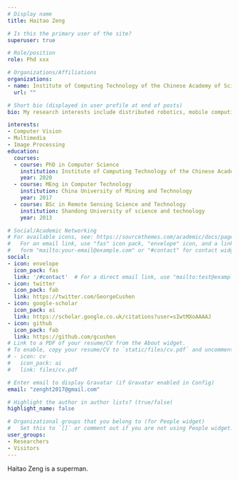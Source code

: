 ```yaml
---
# Display name
title: Haitao Zeng

# Is this the primary user of the site?
superuser: true

# Role/position
role: Phd xxx

# Organizations/Affiliations
organizations:
- name: Institute of Computing Technology of the Chinese Academy of Sciences
  url: ""

# Short bio (displayed in user profile at end of posts)
bio: My research interests include distributed robotics, mobile computing and programmable matter.

interests:
- Computer Vision
- Multimedia
- Image Processing
education:
  courses:
  - course: PhD in Computer Science
    institution: Institute of Computing Technology of the Chinese Academy of Sciences
    year: 2020
  - course: MEng in Computer Technology
    institution: China University of Mining and Technology
    year: 2017
  - course: BSc in Remote Sensing Science and Technology
    institution: Shandong University of science and technology
    year: 2013

# Social/Academic Networking
# For available icons, see: https://sourcethemes.com/academic/docs/page-builder/#icons
#   For an email link, use "fas" icon pack, "envelope" icon, and a link in the
#   form "mailto:your-email@example.com" or "#contact" for contact widget.
social:
- icon: envelope
  icon_pack: fas
  link: '/#contact'  # For a direct email link, use "mailto:test@example.org".
- icon: twitter
  icon_pack: fab
  link: https://twitter.com/GeorgeCushen
- icon: google-scholar
  icon_pack: ai
  link: https://scholar.google.co.uk/citations?user=sIwtMXoAAAAJ
- icon: github
  icon_pack: fab
  link: https://github.com/gcushen
# Link to a PDF of your resume/CV from the About widget.
# To enable, copy your resume/CV to `static/files/cv.pdf` and uncomment the lines below.
# - icon: cv
#   icon_pack: ai
#   link: files/cv.pdf

# Enter email to display Gravatar (if Gravatar enabled in Config)
email: "zenght2017@gmail.com"

# Highlight the author in author lists? (true/false)
highlight_name: false

# Organizational groups that you belong to (for People widget)
#   Set this to `[]` or comment out if you are not using People widget.
user_groups:
- Researchers
- Visitors
---
```


Haitao Zeng is a superman.
